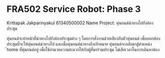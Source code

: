 # FRA502 Service Robot: Phase 3
Krittapak Jakparinyakul 61340500002
Name Project: หุ่นยนต์นำทางไปยังห้องประชุม

หุ่นยนต์จะทำหน้าที่นำทางไปยังห้องประชุมต่าง ๆ โดยการสั่งงานด้วยเสียงกับตัวหุ่นยนต์ เพื่อบอกห้องประชุมที่จะให้หุ่นยนต์นำทางไป และเมื่อหุ่นยนต์นำทางถึงเป้าหมาย หุ่นยนต์จะกลับมาสู่ตำแหน่ง ้home ที่หุ่นยนต์อยู่ เพื่อใช้อำนวยความสะดวกให้กับผู้ที่มาร่วมประชุม ไม่เสียเวลาในการเดินหาห้อง


